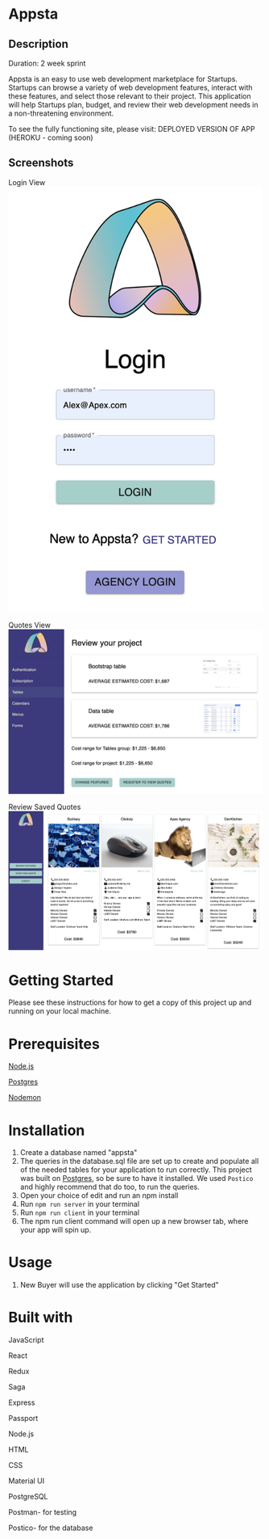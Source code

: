 # Appsta 

## Description 
Duration: 2 week sprint 

Appsta is an easy to use web development marketplace for Startups. Startups can browse a variety of web development features, interact with these features, and select those relevant to their project. This application will help Startups plan, budget, and review their web development needs in a non-threatening environment. 
  
To see the fully functioning site, please visit: DEPLOYED VERSION OF APP (HEROKU - coming soon)

## Screenshots 

Login View 
![Log in](./public/Login.png)

Quotes View
![Quotes](./public/Quotes.png)

Review Saved Quotes 
![Saved Quotes](./public/SavedQuotes.png)

# Getting Started
Please see these instructions for how to get a copy of this project up and running on your local machine.  

# Prerequisites 

[Node.js](https://nodejs.org/en/)

[Postgres](https://www.postgresql.org/)

[Nodemon](https://nodemon.io/)

# Installation 

1. Create a database named "appsta"
2. The queries in the database.sql file are set up to create and populate all of the needed tables for your application to run correctly. This project was built on [Postgres](https://www.postgresql.org/), so be sure to have it installed. We used `Postico` and highly recommend that do too, to run the queries.
3. Open your choice of edit and run an npm install
4. Run `npm run server` in your terminal 
5. Run `npm run client` in your terminal 
6. The npm run client command will open up a new browser tab, where your app will spin up. 
# Usage 

1.  New Buyer will use the application by clicking "Get Started" 



# Built with 

JavaScript 

React 

Redux 

Saga

Express 

Passport

Node.js

HTML

CSS

Material UI 

PostgreSQL

Postman- for testing 

Postico- for the database
